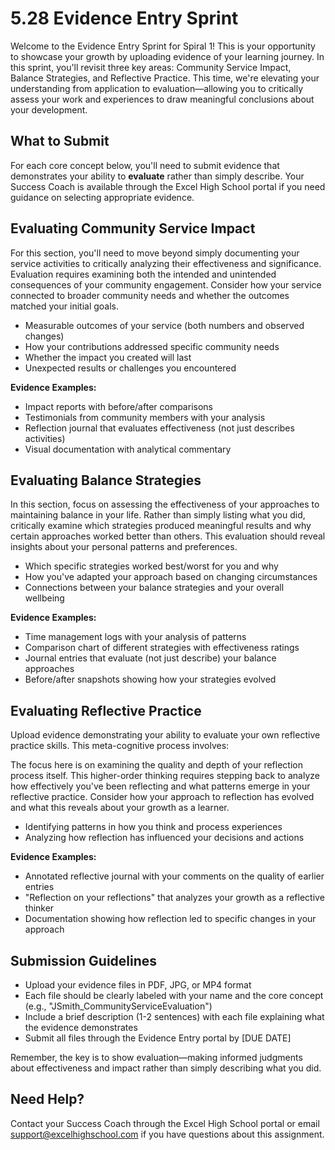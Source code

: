 # 5.28 Evidence Entry Sprint

Welcome to the Evidence Entry Sprint for Spiral 1! This is your opportunity to showcase your growth by uploading evidence of your learning journey. In this sprint, you'll revisit three key areas: Community Service Impact, Balance Strategies, and Reflective Practice. This time, we're elevating your understanding from application to evaluation—allowing you to critically assess your work and experiences to draw meaningful conclusions about your development.

## What to Submit
For each core concept below, you'll need to submit evidence that demonstrates your ability to **evaluate** rather than simply describe. Your Success Coach is available through the Excel High School portal if you need guidance on selecting appropriate evidence.

## Evaluating Community Service Impact
For this section, you'll need to move beyond simply documenting your service activities to critically analyzing their effectiveness and significance. Evaluation requires examining both the intended and unintended consequences of your community engagement. Consider how your service connected to broader community needs and whether the outcomes matched your initial goals.

* Measurable outcomes of your service (both numbers and observed changes)
* How your contributions addressed specific community needs
* Whether the impact you created will last
* Unexpected results or challenges you encountered

**Evidence Examples:**
* Impact reports with before/after comparisons
* Testimonials from community members with your analysis
* Reflection journal that evaluates effectiveness (not just describes activities)
* Visual documentation with analytical commentary

## Evaluating Balance Strategies

In this section, focus on assessing the effectiveness of your approaches to maintaining balance in your life. Rather than simply listing what you did, critically examine which strategies produced meaningful results and why certain approaches worked better than others. This evaluation should reveal insights about your personal patterns and preferences.

* Which specific strategies worked best/worst for you and why
* How you've adapted your approach based on changing circumstances
* Connections between your balance strategies and your overall wellbeing

**Evidence Examples:**
* Time management logs with your analysis of patterns
* Comparison chart of different strategies with effectiveness ratings
* Journal entries that evaluate (not just describe) your balance approaches
* Before/after snapshots showing how your strategies evolved

## Evaluating Reflective Practice

Upload evidence demonstrating your ability to evaluate your own reflective practice skills. This meta-cognitive process involves:

The focus here is on examining the quality and depth of your reflection process itself. This higher-order thinking requires stepping back to analyze how effectively you've been reflecting and what patterns emerge in your reflective practice. Consider how your approach to reflection has evolved and what this reveals about your growth as a learner.

* Identifying patterns in how you think and process experiences
* Analyzing how reflection has influenced your decisions and actions

**Evidence Examples:**
* Annotated reflective journal with your comments on the quality of earlier entries
* "Reflection on your reflections" that analyzes your growth as a reflective thinker
* Documentation showing how reflection led to specific changes in your approach

## Submission Guidelines
* Upload your evidence files in PDF, JPG, or MP4 format
* Each file should be clearly labeled with your name and the core concept (e.g., "JSmith_CommunityServiceEvaluation")
* Include a brief description (1-2 sentences) with each file explaining what the evidence demonstrates
* Submit all files through the Evidence Entry portal by [DUE DATE]

Remember, the key is to show evaluation—making informed judgments about effectiveness and impact rather than simply describing what you did.

## Need Help?
Contact your Success Coach through the Excel High School portal or email support@excelhighschool.com if you have questions about this assignment.